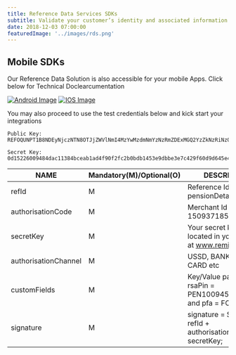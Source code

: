 ```yaml
---
title: Reference Data Services SDKs
subtitle: Validate your customer’s identity and associated information in an automated manner.
date: 2018-12-03 07:00:00
featuredImage: '../images/rds.png'
---
```


## Mobile SDKs

Our Reference Data Solution is also accessible for your mobile Apps. Click below for Technical Doclearcumentation

[![Android Image](https://www.remita.net/developers/assets/minimal/images/plugins/Android_Sdk_Img.png)](https://github.com/RemitaNet/remita-refdata-android-sdk) [![IOS Image](https://www.remita.net/developers/assets/minimal/images/plugins/ios_sdk_Img.png)](https://github.com/RemitaNet/remita-refdata-ios-sdk)


You may also proceed to use the test credentials below and kick start your integrations
```
Public Key: REFOQUNPT1B8NDEyNjczNTN8OTJjZWVlNmI4MzYwMzdmNmYzNzRmZDExMGQ2YzZkNzRiNzQ0ZTE2ZTU0OTdkNjlkNzA1YTc3NWE0N2ViZDIxZjBmYTgzMGRmNTQzYjljMmQyNmU4MGE0MDQ0ZjE5YmE4MjU4YzU0MGQ4YTFhNDZmZDMwMzZiMTllNTk5NmJjMTM=

Secret Key: 0d15226009484dac11384bceab1ad4f90f2fc2b0bdb1453e9dbbe3e7c429f60d9d645e4e33d942fa76c587927c605a11b9edc528c8155bd0b762166d15534992
```

| NAME | Mandatory(M)/Optional(O) | DESCRIPTION |
| --- |  --- | --- |
| refId | M | Reference Id e.g. pensionDetailsByRsaPin |
| authorisationCode | M | Merchant Id e.g. 1509371854739 |
| secretKey  | M | Your secret keys are located in your profile at www.remita.net |
| authorisationChannel | M | USSD, BANK BRANCH, CARD etc |
| customFields | M  | Key/Value pair e.g. rsaPin = PEN100945634112 and pfa = FCMB |
| signature | M  | signature = SHA512 of refId + authorisationCode + secretKey; |

